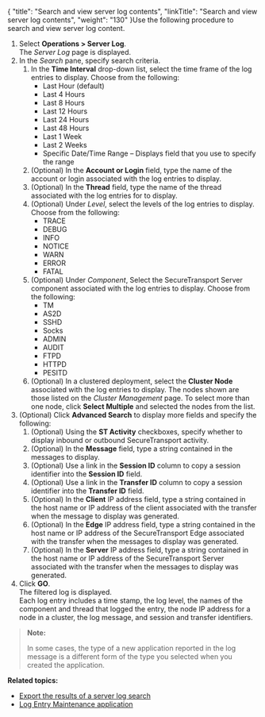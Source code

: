 {
    "title": "Search and view server log contents",
    "linkTitle": "Search and view server log contents",
    "weight": "130"
}Use the following procedure to search and view server log content.

1.  Select **Operations > Server Log**.  
    The *Server Log* page is displayed.
2.  In the *Search* pane, specify search criteria.
    1.  In the **Time Interval** drop-down list, select the time frame of the log entries to display. Choose from the following:
        -   Last Hour (default)
        -   Last 4 Hours
        -   Last 8 Hours
        -   Last 12 Hours
        -   Last 24 Hours
        -   Last 48 Hours
        -   Last 1 Week
        -   Last 2 Weeks
        -   Specific Date/Time Range – Displays field that you use to specify the range
    2.  (Optional) In the **Account or Login** field, type the name of the account or login associated with the log entries to display.
    3.  (Optional) In the **Thread** field, type the name of the thread associated with the log entries for to display.
    4.  (Optional) Under *Level*, select the levels of the log entries to display. Choose from the following:
        -   TRACE
        -   DEBUG
        -   INFO
        -   NOTICE
        -   WARN
        -   ERROR
        -   FATAL
    5.  (Optional) Under *Component*, Select the <span class="mc-variable axway_variables.Component_Short_Name variable">SecureTransport</span> Server component associated with the log entries to display. Choose from the following:
        -   TM
        -   AS2D
        -   SSHD
        -   Socks
        -   ADMIN
        -   AUDIT
        -   FTPD
        -   HTTPD
        -   PESITD
    6.  (Optional) In a clustered deployment, select the **Cluster Node** associated with the log entries to display. The nodes shown are those listed on the *Cluster Management* page. To select more than one node, click **Select Multiple** and selected the nodes from the list.
3.  (Optional) Click **Advanced Search** to display more fields and specify the following:
    1.  (Optional) Using the **ST Activity** checkboxes, specify whether to display inbound or outbound <span class="mc-variable axway_variables.Component_Short_Name variable">SecureTransport</span> activity.
    2.  (Optional) In the **Message** field, type a string contained in the messages to display.
    3.  (Optional) Use a link in the **Session ID** column to copy a session identifier into the **Session ID** field.
    4.  (Optional) Use a link in the **Transfer ID** column to copy a session identifier into the **Transfer ID** field.
    5.  (Optional) In the **Client** IP address field, type a string contained in the host name or IP address of the client associated with the transfer when the message to display was generated.
    6.  (Optional) In the **Edge** IP address field, type a string contained in the host name or IP address of the <span class="mc-variable axway_variables.Component_Short_Name variable">SecureTransport</span> Edge associated with the transfer when the messages to display was generated.
    7.  (Optional) In the **Server** IP address field, type a string contained in the host name or IP address of the <span class="mc-variable axway_variables.Component_Short_Name variable">SecureTransport</span> Server associated with the transfer when the messages to display was generated.
4.  Click **GO**.  
    The filtered log is displayed.  
    Each log entry includes a time stamp, the log level, the names of the component and thread that logged the entry, the node IP address for a node in a cluster, the log message, and session and transfer identifiers.

> **Note:**
>
> In some cases, the type of a new application reported in the log message is a different form of the type you selected when you created the application.

**Related topics:**

-   <a href="../t_st_export_results_server_log_search" class="MCXref xref">Export the results of a server log search</a>
-   <a href="../c_st_log_entry_maintenance_application" class="MCXref xref">Log Entry Maintenance application</a>
